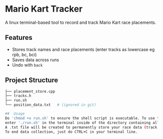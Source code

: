 # Mario Kart Tracker

A linux terminal-based tool to record and track Mario Kart race placements.

##  Features

- Stores track names and race placements (enter tracks as lowercase eg rpb, bc, bci)
- Saves data across runs
- Undo with `back`

## Project Structure

```bash
├── placement_store.cpp
├── tracks.h
├── run.sh
└── position_data.txt   # (ignored in git)

##  Usage
Do 'chmod +x run.sh' to ensure the shell script is executable. To use the code,
enter './run.sh' in the terminal inside of the directory containing all of the other files.
A .txt file will be created to permanently store your race data (track name and placement).
To end data collection, just do CTRL+C in your terminal line.


